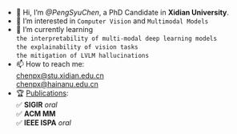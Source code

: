 - 👋 Hi, I’m *@PengSyuChen*, a PhD Candidate in **Xidian University**.
- 👀 I’m interested in `Computer Vision` and `Multimodal Models`
- 🌱 I’m currently learning
</br>       `the interpretability of multi-modal deep learning models`
</br>       `the explainability of vision tasks`
</br>       `the mitigation of LVLM hallucinations`
- 📫 How to reach me:
</br>  [chenpx@stu.xidian.edu.cn](mailto:chenpx@stu.xidian.edu.cn) 
</br>  [chenpx@hainanu.edu.cn](mailto:chenpx@hainanu.edu.cn)
- 🏆 [Publications](https://scholar.google.com/citations?user=fwHbZGoAAAAJ&hl=zh-CN "link"):
</br>       ✅ **SIGIR** *oral*
</br>       ✅ **ACM MM**
</br>       ✅ **IEEE ISPA** *oral*
